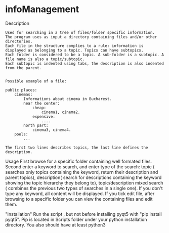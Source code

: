 # infoManagement

Description 

	Used for searching in a tree of files/folder specific information.
	The program uses as input a directory containing files and/or other directories.
	Each file in the structure complies to a rule: information is displayed as belonging to a topic. Topics can have subtopics. 
	Each folder is considered to be a topic. A sub-folder is a subtopic. A file name is also a topic/subtopic.
    Each subtopic is indented using tabs, the description is also indented from the parent. 
 	

	Possible example of a file:  

	public places:
		cinemas:
			Informations about cinema in Bucharest.
			near the center:
				cheap:
					cinema1, cinema2. 
				expensive:
					....
			north part:
				cinema3, cinema4.
		pools:
			...

	The first two lines describes topics, the last line defines the description. 

Usage
	First browse for a specific folder containing  well formated files.
	Second enter a keyword to search, and enter type of the search: topic ( searches only topics containing the keyword, return their  description and parent topics),
	description( search for descriptions containing the keyword showing the topic hierarchy they belong to), topic/description  mixed search 
	( combines the previous two types of searches in a single one). 
	If you don't type any keyword, all content will be displayed.
	If you tick edit file, after browsing to a specific folder you can view the containing files and edit them. 
	
"Installation" 
Run the script , but not before installing pyqt5 with 	"pip install pyqt5".
Pip is located in Scripts folder under your python installation directory. 
You also should have at least python3

				